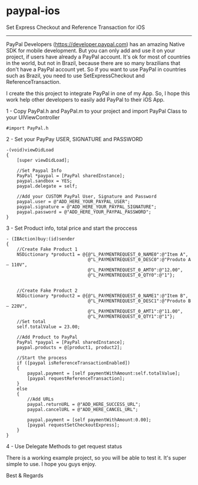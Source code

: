 # paypal-ios
Set Express Checkout and Reference Transaction for iOS

-------
PayPal Developers (https://developer.paypal.com) has an amazing Native SDK for mobile development. 
But you can only add and use it on your project, if users have already a PayPal account. It's ok
for most of countries in the world, but not in Brazil, because there are so many brazilians that don't 
have a PayPal account yet. So if you want to use PayPal in countries such as Brazil, you need to use 
SetExpressCheckout and ReferenceTransaction.

I create the this project to integrate PayPal in one of my App. So, I hope this work help other developers to easily
add PayPal to their iOS App.


1 - Copy PayPal.h and PayPal.m to your project and import PayPal Class to your UIViewController

    #import PayPal.h

2 - Set your PayPay USER, SIGNATURE and PASSWORD

    -(void)viewDidLoad
    {
        [super viewDidLoad];
    
        //Set Paypal Info
        PayPal *paypal = [PayPal sharedInstance];
        paypal.sandbox = YES;
        paypal.delegate = self;
    
        //Add your CUSTOM PayPal User, Signature and Password
        paypal.user = @"ADD_HERE_YOUR_PAYPAL_USER";
        paypal.signature = @"ADD_HERE_YOUR_PAYPAL_SIGNATURE";
        paypal.password = @"ADD_HERE_YOUR_PAYPAL_PASSWORD";
    }


3 - Set Product info, total price and start the proccess

    - (IBAction)buy:(id)sender
    {
        //Create Fake Product 1
        NSDictionary *product1 = @{@"L_PAYMENTREQUEST_0_NAME0":@"Item A",
                                   @"L_PAYMENTREQUEST_0_DESC0":@"Produto A – 110V",
                                   @"L_PAYMENTREQUEST_0_AMT0":@"12.00",
                                   @"L_PAYMENTREQUEST_0_QTY0":@"1"};
        
        
        //Create Fake Product 2
        NSDictionary *product2 = @{@"L_PAYMENTREQUEST_0_NAME1":@"Item B",
                                   @"L_PAYMENTREQUEST_0_DESC1":@"Produto B – 220V",
                                   @"L_PAYMENTREQUEST_0_AMT1":@"11.00",
                                   @"L_PAYMENTREQUEST_0_QTY1":@"1"};
        //Set total
        self.totalValue = 23.00;
        
        //Add Product to PayPal
        PayPal *paypal = [PayPal sharedInstance];
        paypal.products = @[product1, product2];
        
        //Start the process
        if ([paypal isReferenceTransactionEnabled])
        {
            paypal.payment = [self paymentWithAmount:self.totalValue];
            [paypal requestReferenceTransaction];
        }
        else
        {
            //Add URLs
            paypal.returnURL = @"ADD_HERE_SUCCESS_URL";
            paypal.cancelURL = @"ADD_HERE_CANCEL_URL";
            
            paypal.payment = [self paymentWithAmount:0.00];
            [paypal requestSetCheckoutExpress];
        }
    }
  
4 - Use Delegate Methods to get request status

There is a working example project, so you will be able to test it. It's super simple to use.
I hope you guys enjoy.

Best & Regards
